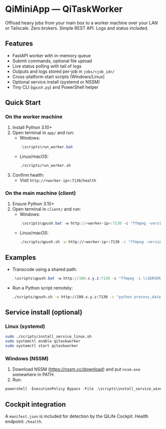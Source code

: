 # QiMiniApp — QiTaskWorker

Offload heavy jobs from your main box to a worker machine over your LAN or Tailscale.
Zero brokers. Simple REST API. Logs and status included.

## Features
- FastAPI worker with in-memory queue
- Submit commands, optional file upload
- Live status polling with tail of logs
- Outputs and logs stored per-job in `jobs/<job_id>/`
- Cross-platform start scripts (Windows/Linux)
- Optional service install (systemd or NSSM)
- Tiny CLI (`qpush.py`) and PowerShell helper

## Quick Start

### On the worker machine
1. Install Python 3.10+
2. Open terminal in `app/` and run:
   - Windows:
     ```powershell
     .\scripts\run_worker.bat
     ```
   - Linux/macOS:
     ```bash
     ./scripts/run_worker.sh
     ```
3. Confirm health:
   - Visit `http://<worker-ip>:7130/health`

### On the main machine (client)
1. Ensure Python 3.10+
2. Open terminal in `client/` and run:
   - Windows:
     ```powershell
     .\scripts\qpush.bat -w http://<worker-ip>:7130 -c "ffmpeg -version"
     ```
   - Linux/macOS:
     ```bash
     ./scripts/qpush.sh -w http://<worker-ip>:7130 -c "ffmpeg -version"
     ```

## Examples
- Transcode using a shared path:
  ```powershell
  .\scripts\qpush.bat -w http://100.x.y.z:7130 -c "ffmpeg -i \\SERVER\media\in.mkv -c:v libx264 -preset veryfast \\SERVER\media\out.mp4"
  ```
- Run a Python script remotely:
  ```bash
  ./scripts/qpush.sh -w http://100.x.y.z:7130 -c "python process_dataset.py --in /mnt/share/set1 --out /mnt/share/out"
  ```

## Service install (optional)

### Linux (systemd)
```bash
sudo ./scripts/install_service_linux.sh
sudo systemctl enable qitaskworker
sudo systemctl start qitaskworker
```

### Windows (NSSM)
1. Download NSSM (https://nssm.cc/download) and put `nssm.exe` somewhere in PATH.
2. Run:
```powershell
powershell -ExecutionPolicy Bypass -File .\scripts\install_service_windows.ps1
```

## Cockpit integration
A `manifest.json` is included for detection by the QiLife Cockpit. Health endpoint: `/health`.
